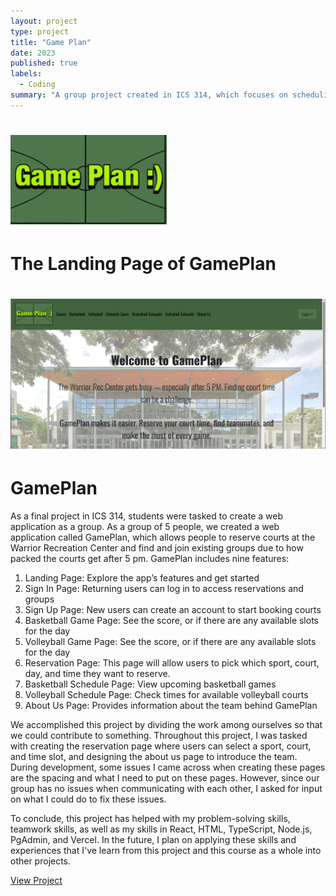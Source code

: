 ```yaml
---
layout: project
type: project
title: "Game Plan"
date: 2023
published: true
labels:
  - Coding
summary: "A group project created in ICS 314, which focuses on scheduling courts at the Warrior Recreation Center."
---
```


# <img width="250px"  src="/img/gameplan.PNG" >
# The Landing Page of GamePlan
# <img width="750px"  src="/img/landingpage.JPG" >

# GamePlan
As a final project in ICS 314, students were tasked to create a web application as a group. As a group of 5 people, we created a web application called GamePlan, which allows people to reserve courts at the Warrior Recreation Center and find and join existing groups due to how packed the courts get after 5 pm. GamePlan includes nine features: 
1. Landing Page: Explore the app’s features and get started
2. Sign In Page: Returning users can log in to access reservations and groups
3. Sign Up Page: New users can create an account to start booking courts
4. Basketball Game Page: See the score, or if there are any available slots for the day
5. Volleyball Game Page: See the score, or if there are any available slots for the day
6. Reservation Page: This page will allow users to pick which sport, court, day, and time they want to reserve.
7. Basketball Schedule Page: View upcoming basketball games
8. Volleyball Schedule Page: Check times for available volleyball courts
9. About Us Page: Provides information about the team behind GamePlan

We accomplished this project by dividing the work among ourselves so that we could contribute to something. Throughout this project, I was tasked with creating the reservation page where users can select a sport, court, and time slot, and designing the about us page to introduce the team. During development, some issues I came across when creating these pages are the spacing and what I need to put on these pages. However, since our group has no issues when communicating with each other, I asked for input on what I could do to fix these issues.

To conclude, this project has helped with my problem-solving skills, teamwork skills, as well as my skills in React, HTML, TypeScript, Node.js, PgAdmin, and Vercel. In the future, I plan on applying these skills and experiences that I've learn from this project and this course as a whole into other projects. 

<a href="https://thec-es.github.io/" target="_blank" rel="noopener noreferrer">View Project</a>
